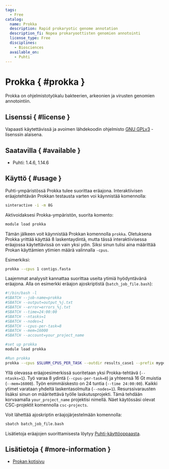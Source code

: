 ```yaml
---
tags:
  - Free
catalog:
  name: Prokka
  description: Rapid prokaryotic genome annotation
  description_fi: Nopea prokaryoottisten genomien annotointi
  license_type: Free
  disciplines:
    - Biosciences
  available_on:
    - Puhti
---
```


# Prokka { #prokka }

Prokka on ohjelmistotyökalu bakteerien, arkeonien ja virusten genomien annotointiin.

## Lisenssi { #license }

Vapaasti käytettävissä ja avoimen lähdekoodin ohjelmisto [GNU GPLv3](https://www.gnu.org/licenses/gpl-3.0.html) -lisenssin alaisena.

## Saatavilla { #available }

* Puhti: 1.4.6, 1.14.6

## Käyttö { #usage }

Puhti-ympäristössä Prokka tulee suorittaa eräajona. Interaktiivisen eräajotehtävän Prokkan testausta varten voi käynnistää komennolla:

```bash
sinteractive -i -m 8G
```

Aktivoidaksesi Prokka-ympäristön, suorita komento:

```bash
module load prokka
```

Tämän jälkeen voit käynnistää Prokkan komennolla `prokka`. Oletuksena Prokka yrittää käyttää 8 laskentaydintä, mutta tässä interaktiivisessa eräajossa käytettävissä on vain yksi ydin. Siksi sinun tulisi aina määrittää Prokan käyttämien ytimien määrä valinnalla `-cpus`.

Esimerkiksi:

```bash
prokka --cpus 1 contigs.fasta
```

Laajemmat analyysit kannattaa suorittaa useita ytimiä hyödyntävänä eräajona.
Alla on esimerkki eräajon ajoskriptistä (`batch_job_file.bash`):

```bash
#!/bin/bash -l
#SBATCH --job-name=prokka
#SBATCH --output=output_%j.txt
#SBATCH --error=errors_%j.txt
#SBATCH --time=24:00:00
#SBATCH --ntasks=1
#SBATCH --nodes=1  
#SBATCH --cpus-per-task=8
#SBATCH --mem=16000
#SBATCH --account=your_project_name

#set up prokka
module load prokka

#Run prokka
prokka --cpus $SLURM_CPUS_PER_TASK --outdir results_case1 --prefix mygenome contigs_case1.fa
```

Yllä olevassa eräajoesimerkissä suoritetaan yksi Prokka-tehtävä (`--ntasks=1`). 
Työ varaa 8 ydintä (`--cpus-per-task=8`) ja yhteensä 16 Gt muistia (`--mem=16000`). 
Työn enimmäiskesto on 24 tuntia (`--time 24:00:00`). Kaikki ytimet varataan yhdeltä laskentasolmulta (`--nodes=1`). Resurssivarausten lisäksi sinun on määritettävä työlle laskutusprojekti. Tämä tehdään korvaamalla `your_project_name` projektisi nimellä. Näet käytössäsi olevat CSC-projektit komennolla `csc-projects`.

Voit lähettää ajoskriptin eräajojärjestelmään komennolla:

```bash
sbatch batch_job_file.bash
```

Lisätietoja eräajojen suorittamisesta löytyy [Puhti-käyttöoppaasta](../computing/running/getting-started.md).

## Lisätietoja { #more-information }

* [Prokan kotisivu](https://github.com/tseemann/prokka)
